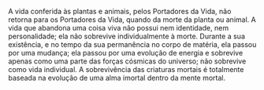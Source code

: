 ﻿A vida conferida às plantas e animais, pelos Portadores da Vida, não retorna para os Portadores da Vida, quando da morte da planta ou animal. A vida que abandona uma coisa viva não possui nem identidade, nem personalidade; ela não sobrevive individualmente à morte. Durante a sua existência, e no tempo da sua permanência no corpo de matéria, ela passou por uma mudança; ela passou por uma evolução de energia e sobrevive apenas como uma parte das forças cósmicas do universo; não sobrevive como vida individual. A sobrevivência das criaturas mortais é totalmente baseada na evolução de uma alma imortal dentro da mente mortal.